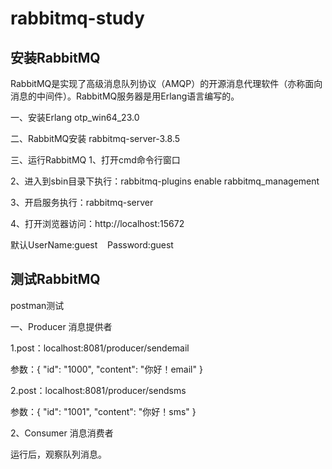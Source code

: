 # rabbitmq-study

## 安装RabbitMQ
    
RabbitMQ是实现了高级消息队列协议（AMQP）的开源消息代理软件（亦称面向消息的中间件）。RabbitMQ服务器是用Erlang语言编写的。

一、安装Erlang
        otp_win64_23.0

二、RabbitMQ安装
        rabbitmq-server-3.8.5

三、运行RabbitMQ
1、打开cmd命令行窗口

2、进入到sbin目录下执行：rabbitmq-plugins enable rabbitmq_management



3、开启服务执行：rabbitmq-server



4、打开浏览器访问：http://localhost:15672
       

默认UserName:guest    Password:guest

## 测试RabbitMQ

postman测试

一、Producer 消息提供者

1.post：localhost:8081/producer/sendemail

参数：{
  "id": "1000",
  "content": "你好！email"
}

2.post：localhost:8081/producer/sendsms

参数：{
  "id": "1001",
  "content": "你好！sms"
}

2、Consumer 消息消费者

运行后，观察队列消息。
